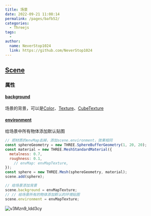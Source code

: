 ```yaml
---
title: 场景
date: 2022-09-21 11:08:14
permalink: /pages/bafb52/
categories:
  - Threejs
tags:
  - 
author: 
  name: NeverStop1024
  link: https://github.com/NeverStop1024
---
```

## [Scene](https://threejs.org/docs/index.html#api/zh/scenes/Scene)
### 属性
#### [background](https://threejs.org/docs/index.html#api/zh/scenes/Scene.background)
场景的背景，可以是[Color](https://threejs.org/docs/index.html#api/zh/math/Color)、[Texture](https://threejs.org/docs/index.html#api/zh/textures/Texture)、[CubeTexture](https://threejs.org/docs/index.html#api/zh/textures/CubeTexture)
#### [environment](https://threejs.org/docs/index.html#api/zh/scenes/Scene.environment)
给场景中所有物体添加默认贴图
```javascript
// 把材质的envMap去掉，添加scene.environment，效果相同
const sphereGeometry = new THREE.SphereBufferGeometry(1, 20, 20);
const material = new THREE.MeshStandardMaterial({
  metalness: 0.7,
  roughness: 0.1,
    // envMap: envMapTexture,
});
const sphere = new THREE.Mesh(sphereGeometry, material);
scene.add(sphere);

// 给场景添加背景
scene.background = envMapTexture;
// // 给场景所有的物体添加默认的环境贴图
scene.environment = envMapTexture;
```
![v3Mzn9_ldd3cy](https://cdn.jsdelivr.net/gh/NeverStop1024/images-store@main/blog/v3Mzn9_ldd3cy.png)